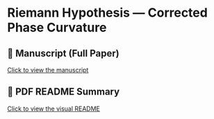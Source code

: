 # Riemann Hypothesis — Corrected Phase Curvature

## 📄 Manuscript (Full Paper)

[Click to view the manuscript](./riemann_proof_702.pdf)

## 📘 PDF README Summary

[Click to view the visual README](./README.pdf)
